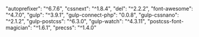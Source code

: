 "autoprefixer": "^6.7.6",
"cssnext": "^1.8.4",
"del": "^2.2.2",
"font-awesome": "^4.7.0",
"gulp": "^3.9.1",
"gulp-connect-php": "0.0.8",
"gulp-cssnano": "^2.1.2",
"gulp-postcss": "^6.3.0",
"gulp-watch": "^4.3.11",
"postcss-font-magician": "^1.6.1",
"precss": "^1.4.0"